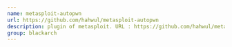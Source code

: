 ```yaml
---
name: metasploit-autopwn
url: https://github.com/hahwul/metasploit-autopwn
description: plugin of metasploit. URL : https://github.com/hahwul/metasploit-autopwn Groups : blackarch blackarch-automation blackarch-exploitation
group: blackarch
---
```

